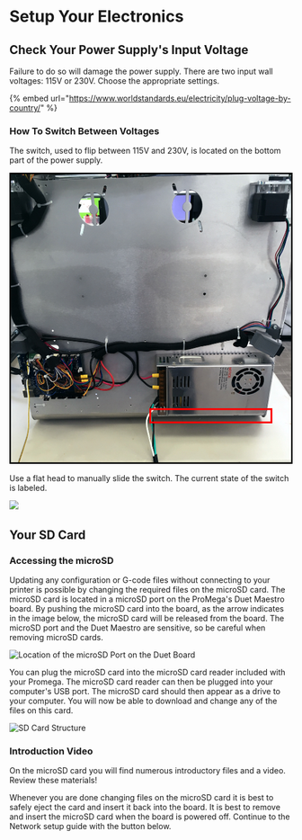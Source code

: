 # Setup Your Electronics

## Check Your Power Supply's Input Voltage

Failure to do so will damage the power supply. There are two input wall voltages: 115V or 230V. Choose the appropriate settings. 

{% embed url="https://www.worldstandards.eu/electricity/plug-voltage-by-country/" %}

### How To Switch Between Voltages

The switch, used to flip between 115V and 230V, is located on the bottom part of the power supply.

![](../.gitbook/assets/img_1018.JPG)

Use a flat head to manually slide the switch. The current state of the switch is labeled.

![](../.gitbook/assets/img_1015.JPG)

## Your SD Card

### Accessing the microSD

Updating any configuration or G-code files without connecting to your printer is possible by changing the required files on the microSD card. The microSD card is located in a microSD port on the ProMega's Duet Maestro board. By pushing the microSD card into the board, as the arrow indicates in the image below, the microSD card will be released from the board. The microSD port and the Duet Maestro are sensitive, so be careful when removing microSD cards.

![Location of the microSD Port on the Duet Board](../.gitbook/assets/4acsznaovomcf09t-duetmaestro_sdarrow.jpg)

You can plug the microSD card into the microSD card reader included with your Promega. The microSD card reader can then be plugged into your computer's USB port. The microSD card should then appear as a drive to your computer. You will now be able to download and change any of the files on this card.

![SD Card Structure](../.gitbook/assets/lookansdcardstructure.png)

### Introduction Video

On the microSD card you will find numerous introductory files and a video. Review these materials!

Whenever you are done changing files on the microSD card it is best to safely eject the card and insert it back into the board. It is best to remove and insert the microSD card when the board is powered off. Continue to the Network setup guide with the button below.

## 

